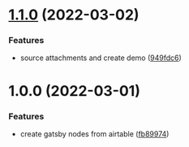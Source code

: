 # [1.1.0](https://github.com/davidpaulsson/gatsby-source-airtable-next/compare/v1.0.0...v1.1.0) (2022-03-02)

### Features

- source attachments and create demo ([949fdc6](https://github.com/davidpaulsson/gatsby-source-airtable-next/commit/949fdc6f3a8dd4bfb02840ae93b836bb6d8e751c))

# 1.0.0 (2022-03-01)

### Features

- create gatsby nodes from airtable ([fb89974](https://github.com/davidpaulsson/gatsby-source-airtable-next/commit/fb89974dafbeb29ff7aab12bafa85f95c86087b2))
